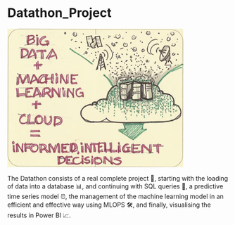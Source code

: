 # Datathon_Project
<img src="https://github.com/Guill3TR/Datathon_Project/blob/main/Readme%20Image.png" alt="Texto alternativo" width="400">

The Datathon consists of a real complete project 🚀, starting with the loading of data into a database 📊, and continuing with SQL queries 💾, a predictive time series model ⏰, the management of the machine learning model in an efficient and effective way using MLOPS 🛠️, and finally, visualising the results in Power BI 📈.
